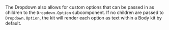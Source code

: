 The Dropdown also allows for custom options that can be passed in as children to the `Dropdown.Option` subcomponent. If no children are passed to `Dropdown.Option`, the kit will render each option as text within a Body kit by default. 